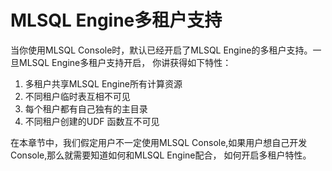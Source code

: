 # MLSQL Engine多租户支持

当你使用MLSQL Console时，默认已经开启了MLSQL Engine的多租户支持。一旦MLSQL Engine多租户支持开启，
你讲获得如下特性：

1. 多租户共享MLSQL Engine所有计算资源
2. 不同租户临时表互相不可见
3. 每个租户都有自己独有的主目录
4. 不同租户创建的UDF 函数互不可见


在本章节中，我们假定用户不一定使用MLSQL Console,如果用户想自己开发Console,那么就需要知道如何和MLSQL Engine配合，
如何开启多租户特性。